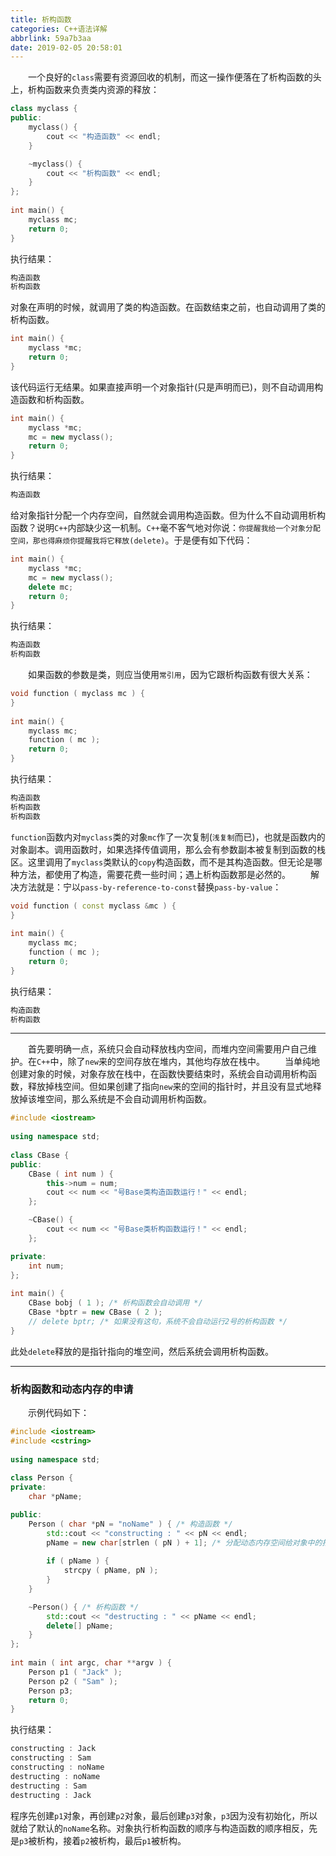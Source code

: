```yaml
---
title: 析构函数
categories: C++语法详解
abbrlink: 59a7b3aa
date: 2019-02-05 20:58:01
---
```

&emsp;&emsp;一个良好的`class`需要有资源回收的机制，而这一操作便落在了析构函数的头上，析构函数来负责类内资源的释放：

``` cpp
class myclass {
public:
    myclass() {
        cout << "构造函数" << endl;
    }

    ~myclass() {
        cout << "析构函数" << endl;
    }
};
​
int main() {
    myclass mc;
    return 0;
}
```

执行结果：

``` cpp
构造函数
析构函数
```

对象在声明的时候，就调用了类的构造函数。在函数结束之前，也自动调用了类的析构函数。

``` cpp
int main() {
    myclass *mc;
    return 0;
}
```

该代码运行无结果。如果直接声明一个对象指针(只是声明而已)，则不自动调用构造函数和析构函数。

``` cpp
int main() {
    myclass *mc;
    mc = new myclass();
    return 0;
}
```

执行结果：

``` cpp
构造函数
```

给对象指针分配一个内存空间，自然就会调用构造函数。但为什么不自动调用析构函数？说明`C++`内部缺少这一机制。`C++`毫不客气地对你说：`你提醒我给一个对象分配空间，那也得麻烦你提醒我将它释放(delete)`。于是便有如下代码：

``` cpp
int main() {
    myclass *mc;
    mc = new myclass();
    delete mc;
    return 0;
}
```

执行结果：

``` cpp
构造函数
析构函数
```

&emsp;&emsp;如果函数的参数是类，则应当使用`常引用`，因为它跟析构函数有很大关系：

``` cpp
void function ( myclass mc ) {
}
​
int main() {
    myclass mc;
    function ( mc );
    return 0;
}
```

执行结果：

``` cpp
构造函数
析构函数
析构函数
```

`function`函数内对`myclass`类的对象`mc`作了一次复制(`浅复制`而已)，也就是函数内的对象副本。调用函数时，如果选择传值调用，那么会有参数副本被复制到函数的栈区。这里调用了`myclass`类默认的`copy`构造函数，而不是其构造函数。但无论是哪种方法，都使用了构造，需要花费一些时间；遇上析构函数那是必然的。
&emsp;&emsp;解决方法就是：宁以`pass-by-reference-to-const`替换`pass-by-value`：

``` cpp
void function ( const myclass &mc ) {
}
​
int main() {
    myclass mc;
    function ( mc );
    return 0;
}
```

执行结果：

``` cpp
构造函数
析构函数
```

---

&emsp;&emsp;首先要明确一点，系统只会自动释放栈内空间，而堆内空间需要用户自己维护。在`C++`中，除了`new`来的空间存放在堆内，其他均存放在栈中。
&emsp;&emsp;当单纯地创建对象的时候，对象存放在栈中，在函数快要结束时，系统会自动调用析构函数，释放掉栈空间。但如果创建了指向`new`来的空间的指针时，并且没有显式地释放掉该堆空间，那么系统是不会自动调用析构函数。

``` cpp
#include <iostream>
​
using namespace std;
​
class CBase {
public:
    CBase ( int num ) {
        this->num = num;
        cout << num << "号Base类构造函数运行！" << endl;
    };

    ~CBase() {
        cout << num << "号Base类析构函数运行！" << endl;
    };

private:
    int num;
};
​
int main() {
    CBase bobj ( 1 ); /* 析构函数会自动调用 */
    CBase *bptr = new CBase ( 2 );
    // delete bptr; /* 如果没有这句，系统不会自动运行2号的析构函数 */
}
```

此处`delete`释放的是指针指向的堆空间，然后系统会调用析构函数。

---

### 析构函数和动态内存的申请

&emsp;&emsp;示例代码如下：

``` cpp
#include <iostream>
#include <cstring>
​
using namespace std;
​
class Person {
private:
    char *pName;

public:
    Person ( char *pN = "noName" ) { /* 构造函数 */
        std::cout << "constructing : " << pN << endl;
        pName = new char[strlen ( pN ) + 1]; /* 分配动态内存空间给对象中的指针成员 */
​
        if ( pName ) {
            strcpy ( pName, pN );
        }
    }

    ~Person() { /* 析构函数 */
        std::cout << "destructing : " << pName << endl;
        delete[] pName;
    }
};
​
int main ( int argc, char **argv ) {
    Person p1 ( "Jack" );
    Person p2 ( "Sam" );
    Person p3;
    return 0;
}
```

执行结果：

``` cpp
constructing : Jack
constructing : Sam
constructing : noName
destructing : noName
destructing : Sam
destructing : Jack
```

程序先创建`p1`对象，再创建`p2`对象，最后创建`p3`对象，`p3`因为没有初始化，所以就给了默认的`noName`名称。对象执行析构函数的顺序与构造函数的顺序相反，先是`p3`被析构，接着`p2`被析构，最后`p1`被析构。